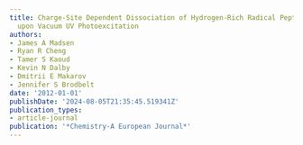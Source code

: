 ```yaml
---
title: Charge-Site Dependent Dissociation of Hydrogen-Rich Radical Peptide Cations
  upon Vacuum UV Photoexcitation
authors:
- James A Madsen
- Ryan R Cheng
- Tamer S Kaoud
- Kevin N Dalby
- Dmitrii E Makarov
- Jennifer S Brodbelt
date: '2012-01-01'
publishDate: '2024-08-05T21:35:45.519341Z'
publication_types:
- article-journal
publication: '*Chemistry-A European Journal*'
---
```

